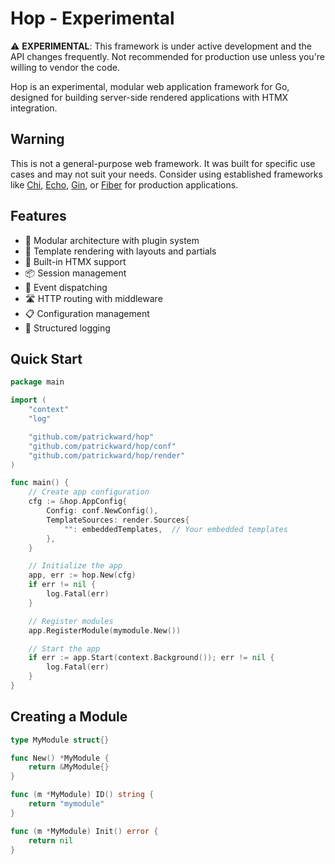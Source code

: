 # Hop - Experimental

⚠️ **EXPERIMENTAL**: This framework is under active development and the API changes frequently. Not recommended for production use unless you're willing to vendor the code.

Hop is an experimental, modular web application framework for Go, designed for building server-side rendered applications with HTMX integration.

## Warning

This is not a general-purpose web framework. It was built for specific use cases and may not suit your needs. Consider using established frameworks like [Chi](https://github.com/go-chi/chi), [Echo](https://echo.labstack.com/), [Gin](https://gin-gonic.com/), or [Fiber](https://gofiber.io/) for production applications.

## Features

- 🧩 Modular architecture with plugin system
- 📝 Template rendering with layouts and partials
- 🔄 Built-in HTMX support
- 📦 Session management
- 🎯 Event dispatching
- 🛣️ HTTP routing with middleware
- 📋 Configuration management
- 📝 Structured logging

## Quick Start

```go
package main

import (
    "context"
    "log"

    "github.com/patrickward/hop"
    "github.com/patrickward/hop/conf"
    "github.com/patrickward/hop/render"
)

func main() {
    // Create app configuration
    cfg := &hop.AppConfig{
        Config: conf.NewConfig(),
        TemplateSources: render.Sources{
            "": embeddedTemplates,  // Your embedded templates
        },
    }

    // Initialize the app
    app, err := hop.New(cfg)
    if err != nil {
        log.Fatal(err)
    }

    // Register modules
    app.RegisterModule(mymodule.New())

    // Start the app
    if err := app.Start(context.Background()); err != nil {
        log.Fatal(err)
    }
}
```

## Creating a Module

```go
type MyModule struct{}

func New() *MyModule {
    return &MyModule{}
}

func (m *MyModule) ID() string {
    return "mymodule"
}

func (m *MyModule) Init() error {
    return nil
}
```
